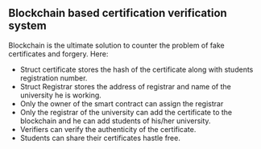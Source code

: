 ## Blockchain based certification verification system

Blockchain is the ultimate solution to counter the problem of fake certificates and forgery.
Here:

- Struct certificate stores the hash of the certificate along with students registration number.
- Struct Registrar stores the address of registrar and name of the university he is working.
- Only the owner of the smart contract can assign the registrar
- Only the registrar of the university can add the certificate to the blockchain and he can add students of his/her university.
- Verifiers can verify the authenticity of the certificate.
- Students can share their certificates hastle free.

